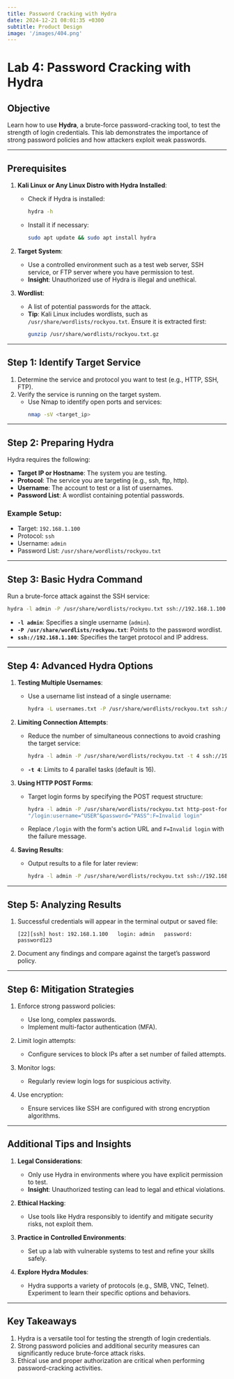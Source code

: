 ```yaml
---
title: Password Cracking with Hydra
date: 2024-12-21 08:01:35 +0300
subtitle: Product Design
image: '/images/404.png'
---
```

# Lab 4: Password Cracking with Hydra

## **Objective**
Learn how to use **Hydra**, a brute-force password-cracking tool, to test the strength of login credentials. This lab demonstrates the importance of strong password policies and how attackers exploit weak passwords.

---

## **Prerequisites**
1. **Kali Linux or Any Linux Distro with Hydra Installed**:
   - Check if Hydra is installed:
     ```bash
     hydra -h
     ```
   - Install it if necessary:
     ```bash
     sudo apt update && sudo apt install hydra
     ```

2. **Target System**:
   - Use a controlled environment such as a test web server, SSH service, or FTP server where you have permission to test.
   - **Insight**: Unauthorized use of Hydra is illegal and unethical.

3. **Wordlist**:
   - A list of potential passwords for the attack.
   - **Tip**: Kali Linux includes wordlists, such as `/usr/share/wordlists/rockyou.txt`. Ensure it is extracted first:
     ```bash
     gunzip /usr/share/wordlists/rockyou.txt.gz
     ```

---

## **Step 1: Identify Target Service**
1. Determine the service and protocol you want to test (e.g., HTTP, SSH, FTP).
2. Verify the service is running on the target system.
   - Use Nmap to identify open ports and services:
     ```bash
     nmap -sV <target_ip>
     ```

---

## **Step 2: Preparing Hydra**
Hydra requires the following:
- **Target IP or Hostname**: The system you are testing.
- **Protocol**: The service you are targeting (e.g., ssh, ftp, http).
- **Username**: The account to test or a list of usernames.
- **Password List**: A wordlist containing potential passwords.

### Example Setup:
- Target: `192.168.1.100`
- Protocol: `ssh`
- Username: `admin`
- Password List: `/usr/share/wordlists/rockyou.txt`

---

## **Step 3: Basic Hydra Command**
Run a brute-force attack against the SSH service:
```bash
hydra -l admin -P /usr/share/wordlists/rockyou.txt ssh://192.168.1.100
```
- **`-l admin`**: Specifies a single username (`admin`).
- **`-P /usr/share/wordlists/rockyou.txt`**: Points to the password wordlist.
- **`ssh://192.168.1.100`**: Specifies the target protocol and IP address.

---

## **Step 4: Advanced Hydra Options**
1. **Testing Multiple Usernames**:
   - Use a username list instead of a single username:
     ```bash
     hydra -L usernames.txt -P /usr/share/wordlists/rockyou.txt ssh://192.168.1.100
     ```

2. **Limiting Connection Attempts**:
   - Reduce the number of simultaneous connections to avoid crashing the target service:
     ```bash
     hydra -l admin -P /usr/share/wordlists/rockyou.txt -t 4 ssh://192.168.1.100
     ```
   - **`-t 4`**: Limits to 4 parallel tasks (default is 16).

3. **Using HTTP POST Forms**:
   - Target login forms by specifying the POST request structure:
     ```bash
     hydra -l admin -P /usr/share/wordlists/rockyou.txt http-post-form \
     "/login:username=^USER^&password=^PASS^:F=Invalid login"
     ```
   - Replace `/login` with the form's action URL and `F=Invalid login` with the failure message.

4. **Saving Results**:
   - Output results to a file for later review:
     ```bash
     hydra -l admin -P /usr/share/wordlists/rockyou.txt ssh://192.168.1.100 -o results.txt
     ```

---

## **Step 5: Analyzing Results**
1. Successful credentials will appear in the terminal output or saved file:
   ```
   [22][ssh] host: 192.168.1.100   login: admin   password: password123
   ```
2. Document any findings and compare against the target’s password policy.

---

## **Step 6: Mitigation Strategies**
1. Enforce strong password policies:
   - Use long, complex passwords.
   - Implement multi-factor authentication (MFA).

2. Limit login attempts:
   - Configure services to block IPs after a set number of failed attempts.

3. Monitor logs:
   - Regularly review login logs for suspicious activity.

4. Use encryption:
   - Ensure services like SSH are configured with strong encryption algorithms.

---

## **Additional Tips and Insights**
1. **Legal Considerations**:
   - Only use Hydra in environments where you have explicit permission to test.
   - **Insight**: Unauthorized testing can lead to legal and ethical violations.

2. **Ethical Hacking**:
   - Use tools like Hydra responsibly to identify and mitigate security risks, not exploit them.

3. **Practice in Controlled Environments**:
   - Set up a lab with vulnerable systems to test and refine your skills safely.

4. **Explore Hydra Modules**:
   - Hydra supports a variety of protocols (e.g., SMB, VNC, Telnet). Experiment to learn their specific options and behaviors.

---

## **Key Takeaways**
1. Hydra is a versatile tool for testing the strength of login credentials.
2. Strong password policies and additional security measures can significantly reduce brute-force attack risks.
3. Ethical use and proper authorization are critical when performing password-cracking activities.
